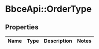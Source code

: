 # BbceApi::OrderType

## Properties
Name | Type | Description | Notes
------------ | ------------- | ------------- | -------------

